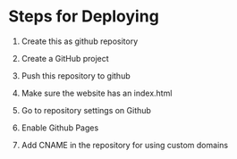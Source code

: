 # Steps for Deploying

1) Create this as github repository


2) Create a GitHub project


3) Push this repository to github

4) Make sure the website has an index.html

5) Go to repository settings on Github

6) Enable Github Pages

7) Add CNAME in the repository for using custom domains